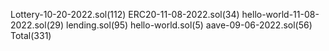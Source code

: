 Lottery-10-20-2022.sol(112)
ERC20-11-08-2022.sol(34)
hello-world-11-08-2022.sol(29)
lending.sol(95)
hello-world.sol(5)
aave-09-06-2022.sol(56)
Total(331)
